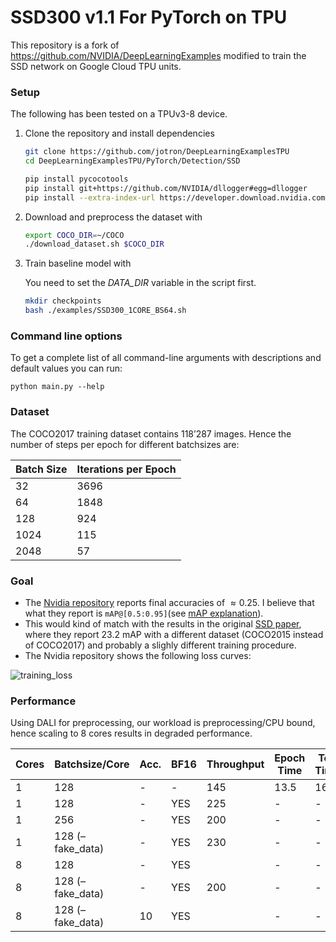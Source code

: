 # **SSD300 v1.1 For PyTorch on TPU**

This repository is a fork of https://github.com/NVIDIA/DeepLearningExamples modified to train the SSD network on Google Cloud TPU units.

### Setup

The following has been tested on a TPUv3-8 device. 

1. Clone the repository and install dependencies

   ```bash
   git clone https://github.com/jotron/DeepLearningExamplesTPU
   cd DeepLearningExamplesTPU/PyTorch/Detection/SSD
   
   pip install pycocotools
   pip install git+https://github.com/NVIDIA/dllogger#egg=dllogger
   pip install --extra-index-url https://developer.download.nvidia.com/compute/redist --upgrade nvidia-dali-cuda102
   ```

2. Download and preprocess the dataset with 

   ````bash
   export COCO_DIR=~/COCO
   ./download_dataset.sh $COCO_DIR
   ````

3. Train baseline model with

   You need to set the *DATA_DIR* variable in the script first.

   ```bash
   mkdir checkpoints
   bash ./examples/SSD300_1CORE_BS64.sh
   ```
   

### Command line options

To get a complete list of all command-line arguments with descriptions and default values you can run:

```
python main.py --help
```

### Dataset

The COCO2017 training dataset contains 118’287 images. Hence the number of steps per epoch for different batchsizes are:

| Batch Size | Iterations per Epoch |
| ---------- | -------------------- |
| 32         | 3696                 |
| 64         | 1848                 |
| 128        | 924                  |
| 1024       | 115                  |
| 2048       | 57                   |

### Goal

- The [Nvidia repository](https://github.com/NVIDIA/DeepLearningExamples/tree/master/PyTorch/Detection/SSD#setup)  reports final accuracies of $\approx 0.25$.
  I believe that what they report is `mAP@[0.5:0.95]`(see [mAP explanation](https://datascience.stackexchange.com/questions/16797/what-does-the-notation-map-5-95-mean)).
- This would kind of match with the results in the original [SSD paper](https://arxiv.org/pdf/1512.02325.pdf), where they report 23.2 mAP with a different dataset (COCO2015 instead of COCO2017) and probably a slighly different training procedure.
- The Nvidia repository shows the following loss curves:

![training_loss](PyTorch/Detection/SSD/img/training_loss.png)

### Performance

Using DALI for preprocessing, our workload is preprocessing/CPU bound, hence scaling to 8 cores results in degraded performance.

| Cores | Batchsize/Core   | Acc. | BF16 | Throughput | Epoch Time | Tot. Time |
| ----- | ---------------- | ---- | ---- | ---------- | ---------- | --------- |
| 1     | 128              | -    | -    | 145        | 13.5       | 16h       |
| 1     | 128              | -    | YES  | 225        | -          | -         |
| 1     | 256              | -    | YES  | 200        | -          | -         |
| 1     | 128 (–fake_data) | -    | YES  | 230        | -          | -         |
| 8     | 128              | -    | YES  |            | -          | -         |
| 8     | 128 (–fake_data) | -    | YES  | 200        | -          | -         |
| 8     | 128 (–fake_data) | 10   | YES  |            | -          | -         |

